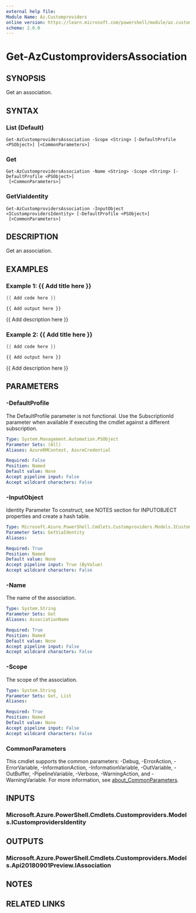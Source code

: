 ```yaml
---
external help file:
Module Name: Az.Customproviders
online version: https://learn.microsoft.com/powershell/module/az.customproviders/get-azcustomprovidersassociation
schema: 2.0.0
---
```


# Get-AzCustomprovidersAssociation

## SYNOPSIS
Get an association.

## SYNTAX

### List (Default)
```
Get-AzCustomprovidersAssociation -Scope <String> [-DefaultProfile <PSObject>] [<CommonParameters>]
```

### Get
```
Get-AzCustomprovidersAssociation -Name <String> -Scope <String> [-DefaultProfile <PSObject>]
 [<CommonParameters>]
```

### GetViaIdentity
```
Get-AzCustomprovidersAssociation -InputObject <ICustomprovidersIdentity> [-DefaultProfile <PSObject>]
 [<CommonParameters>]
```

## DESCRIPTION
Get an association.

## EXAMPLES

### Example 1: {{ Add title here }}
```powershell
{{ Add code here }}
```

```output
{{ Add output here }}
```

{{ Add description here }}

### Example 2: {{ Add title here }}
```powershell
{{ Add code here }}
```

```output
{{ Add output here }}
```

{{ Add description here }}

## PARAMETERS

### -DefaultProfile
The DefaultProfile parameter is not functional.
Use the SubscriptionId parameter when available if executing the cmdlet against a different subscription.

```yaml
Type: System.Management.Automation.PSObject
Parameter Sets: (All)
Aliases: AzureRMContext, AzureCredential

Required: False
Position: Named
Default value: None
Accept pipeline input: False
Accept wildcard characters: False
```

### -InputObject
Identity Parameter
To construct, see NOTES section for INPUTOBJECT properties and create a hash table.

```yaml
Type: Microsoft.Azure.PowerShell.Cmdlets.Customproviders.Models.ICustomprovidersIdentity
Parameter Sets: GetViaIdentity
Aliases:

Required: True
Position: Named
Default value: None
Accept pipeline input: True (ByValue)
Accept wildcard characters: False
```

### -Name
The name of the association.

```yaml
Type: System.String
Parameter Sets: Get
Aliases: AssociationName

Required: True
Position: Named
Default value: None
Accept pipeline input: False
Accept wildcard characters: False
```

### -Scope
The scope of the association.

```yaml
Type: System.String
Parameter Sets: Get, List
Aliases:

Required: True
Position: Named
Default value: None
Accept pipeline input: False
Accept wildcard characters: False
```

### CommonParameters
This cmdlet supports the common parameters: -Debug, -ErrorAction, -ErrorVariable, -InformationAction, -InformationVariable, -OutVariable, -OutBuffer, -PipelineVariable, -Verbose, -WarningAction, and -WarningVariable. For more information, see [about_CommonParameters](http://go.microsoft.com/fwlink/?LinkID=113216).

## INPUTS

### Microsoft.Azure.PowerShell.Cmdlets.Customproviders.Models.ICustomprovidersIdentity

## OUTPUTS

### Microsoft.Azure.PowerShell.Cmdlets.Customproviders.Models.Api20180901Preview.IAssociation

## NOTES

## RELATED LINKS

